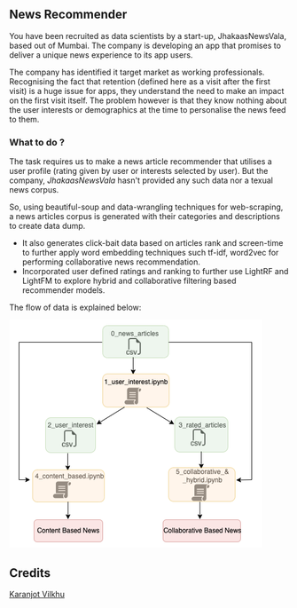 ## News Recommender

You have been recruited as data scientists by a start-up, JhakaasNewsVala, based out of Mumbai. The company is developing an app that promises to deliver a unique news experience to its app
users.

The company has identified it target market as working professionals. Recognising the fact that retention (defined here as a visit after the first visit) is a huge issue for apps, they understand the need to make an impact on the first visit itself. The problem however is that they know nothing about the user interests or demographics at the time to personalise the news feed to them.

### What to do ?

The task requires us to make a news article recommender that utilises a user profile (rating given by user or interests selected by user). But the company, *JhakaasNewsVala* hasn't provided any such data nor a texual news corpus.

So, using beautiful-soup and data-wrangling techniques for web-scraping, a news articles corpus is generated with their categories and descriptions to create data dump.


- It also generates click-bait data based on articles rank and screen-time to further apply word embedding techniques such tf-idf, word2vec for performing collaborative news recommendation.
- Incorporated user defined ratings and ranking to further use LightRF and LightFM to explore hybrid and collaborative filtering based recommender models.

The flow of data is explained below: 

 ![Reference of data flow](/figures/flow_diagram.png) 

 ## Credits

 [Karanjot Vilkhu](https://github.com/karanjotsv)

